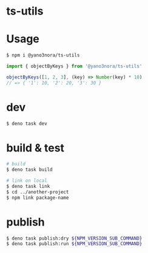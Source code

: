 # ts-utils

# Usage

```sh
$ npm i @yano3nora/ts-utils
```

```ts
import { objectByKeys } from '@yano3nora/ts-utils'

objectByKeys([1, 2, 3], (key) => Number(key) * 10)
// => { '1': 10, '2': 20, '3': 30 }
```

# dev
```sh
$ deno task dev
```

# build & test
```sh
# build
$ deno task build

# link on local
$ deno task link
$ cd ../another-project
$ npm link package-name
```

# publish
```sh
$ deno task publish:dry ${NPM_VERSION_SUB_COMMAND}
$ deno task publish:run ${NPM_VERSION_SUB_COMMAND}
```
